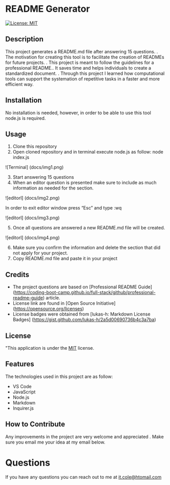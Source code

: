 # README Generator

[![License: MIT](https://img.shields.io/badge/License-MIT-yellow.svg)](https://opensource.org/licenses/MIT)

## Description

This project generates a README.md file after answering 15 questions. . The motivation for creating this tool is to facilitate the creation of READMEs for future projects. . This project is meant to follow the guidelines for a professional README.. It saves time and helps individuals to create a standardized document. . Through this project I learned how computational tools can support the systemation of repetitive tasks in a faster and more efficient way.

## Installation

No installation is needed, however, in order to be able to use this tool node.js is required.

## Usage

1. Clone this repository
2. Open cloned repository and in terminal execute node.js as follow: node index.js

![Terminal] (docs/img1.png)

3. Start answering 15 questions
4. When an editor question is presented make sure to include as much information as needed for the section.

![editorl] (docs/img2.png)

In order to exit editor window press “Esc” and type :wq

![editorl] (docs/img3.png)

5. Once all questions are answered a new README.md file will be created.

![editorl] (docs/img4.png)

6. Make sure you confirm the information and delete the section that did not apply for your project.
7. Copy README.md file and paste it in your project

## Credits

- The project questions are based on [Professional README Guide] (https://coding-boot-camp.github.io/full-stack/github/professional-readme-guide) article.
- License link are found in [Open Source Initiative] (https://opensource.org/licenses)
- License badges were obtained from [lukas-h: ​​Markdown License Badges] (https://gist.github.com/lukas-h/2a5d00690736b4c3a7ba)

## License

"This application is under the [MIT](https://opensource.org/licenses/MIT) license.

## Features

The technologies used in this project are as follow:

- VS Code
- JavaScript
- Node.js
- Markdown
- Inquirer.js

## How to Contribute

Any improvements in the project are very welcome and appreciated . Make sure you email me your idea at my email below.

# Questions

If you have any questions you can reach out to me at it.cole@htomail.com
